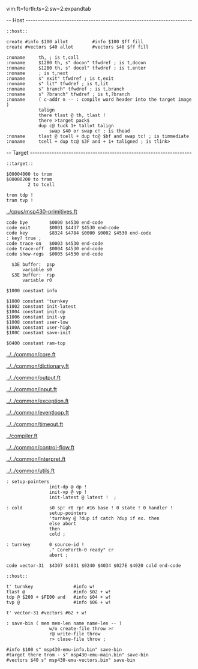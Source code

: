 vim:ft=forth:ts=2:sw=2:expandtab

-- Host ---------------------------------------------------------------------

    ::host::

    create #info $100 allot         #info $100 $ff fill
    create #vectors $40 allot       #vectors $40 $ff fill

    :noname     th, ; is t,call
    :noname     $12B0 th, s" docon" tfwdref ; is t,docon
    :noname     $12B0 th, s" docol" tfwdref ; is t,enter
    :noname     ; is t,next
    :noname     s" exit" tfwdref ; is t,exit
    :noname     s" lit" tfwdref ; is t,lit
    :noname     s" branch" tfwdref ; is t,branch
    :noname     s" ?branch" tfwdref ; is t,?branch
    :noname     ( c-addr n -- : compile word header into the target image )
                talign
                there tlast @ th, tlast !
                there >target pack$
                dup c@ tuck 1+ tallot talign
                    swap $40 or swap c! ; is thead
    :noname     tlast @ tcell + dup tc@ $bf and swap tc! ; is timmediate
    :noname     tcell + dup tc@ $3F and + 1+ taligned ; is tlink>

-- Target -------------------------------------------------------------------

    ::target::

    $00004000 to trom
    $00000200 to tram
            2 to tcell

    trom tdp !
    tram tvp !

[../cpus/msp430-primitives.ft](../cpus/msp430-primitives.ft.md)


    code bye        $0000 $4530 end-code
    code emit       $0001 $4437 $4530 end-code
    code key        $8324 $4784 $0000 $0002 $4530 end-code
    : key? true ;
    code trace-on   $0003 $4530 end-code
    code trace-off  $0004 $4530 end-code
    code show-regs  $0005 $4530 end-code

      $3E buffer:  psp
          variable s0
      $3E buffer:  rsp
          variable r0

    $1000 constant info

    $1000 constant 'turnkey
    $1002 constant init-latest
    $1004 constant init-dp
    $1006 constant init-vp
    $1008 constant user-low
    $100A constant user-high
    $100C constant save-init

    $0400 constant ram-top

[../../common/core.ft](../../common/core.ft.md)

[../../common/dictionary.ft](../../common/dictionary.ft.md)

[../../common/output.ft](../../common/output.ft.md)

[../../common/input.ft](../../common/input.ft.md)

[../../common/exception.ft](../../common/exception.ft.md)

[../../common/eventloop.ft](../../common/eventloop.ft.md)

[../../common/timeout.ft](../../common/timeout.ft.md)

[../compiler.ft](../compiler.ft.md)

[../../common/control-flow.ft](../../common/control-flow.ft.md)

[../../common/interpret.ft](../../common/interpret.ft.md)

[../../common/utils.ft](../../common/utils.ft.md)


    : setup-pointers
                    init-dp @ dp !
                    init-vp @ vp !
                    init-latest @ latest !  ;

    : cold          s0 sp! r0 rp! #16 base ! 0 state ! 0 handler !
                    setup-pointers
                    'turnkey @ ?dup if catch ?dup if ex. then
                    else abort
                    then
                    cold ;

    : turnkey       0 source-id !
                    ." CoreForth-0 ready" cr
                    abort ;

    code vector-31  $4307 $4031 $0240 $4034 $027E $4020 cold end-code

    ::host::

    t' turnkey               #info w!
    tlast @                  #info $02 + w!
    tdp @ $200 + $FE00 and   #info $04 + w!
    tvp @                    #info $06 + w!

    t' vector-31 #vectors #62 + w!

    : save-bin ( mem mem-len name name-len -- )
                    w/o create-file throw >r
                    r@ write-file throw
                    r> close-file throw ;

    #info $100 s" msp430-emu-info.bin" save-bin
    #target there trom - s" msp430-emu-main.bin" save-bin
    #vectors $40 s" msp430-emu-vectors.bin" save-bin
